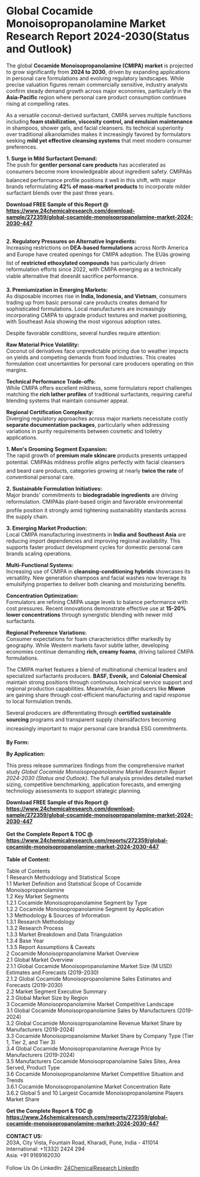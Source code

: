 <h1>Global Cocamide Monoisopropanolamine Market Research Report 2024-2030(Status and Outlook)</h1><p>The global <strong>Cocamide Monoisopropanolamine (CMIPA) market</strong> is projected to grow significantly from <strong>2024 to 2030</strong>, driven by expanding applications in personal care formulations and evolving regulatory landscapes. While precise valuation figures remain commercially sensitive, industry analysts confirm steady demand growth across major economies, particularly in the <strong>Asia-Pacific</strong> region where personal care product consumption continues rising at compelling rates.</p><p>As a versatile coconut-derived surfactant, CMIPA serves multiple functions including <strong>foam stabilization, viscosity control, and emulsion maintenance</strong> in shampoos, shower gels, and facial cleansers. Its technical superiority over traditional alkanolamides makes it increasingly favored by formulators seeking <strong>mild yet effective cleansing systems</strong> that meet modern consumer preferences.</p><p><strong>1. Surge in Mild Surfactant Demand:</strong><br>
The push for <strong>gentler personal care products</strong> has accelerated as consumers become more knowledgeable about ingredient safety. CMIPAâs balanced performance profile positions it well in this shift, with major brands reformulating <strong>42% of mass-market products</strong> to incorporate milder surfactant blends over the past three years.</p><div><b>Download FREE Sample of this Report @ 
            <a href="https://www.24chemicalresearch.com/download-sample/272359/global-cocamide-monoisopropanolamine-market-2024-2030-447">
            https://www.24chemicalresearch.com/download-sample/272359/global-cocamide-monoisopropanolamine-market-2024-2030-447</a></b></div><br><p><strong>2. Regulatory Pressures on Alternative Ingredients:</strong><br>
Increasing restrictions on <strong>DEA-based formulations</strong> across North America and Europe have created openings for CMIPA adoption. The EUâs growing list of <strong>restricted ethoxylated compounds</strong> has particularly driven reformulation efforts since 2022, with CMIPA emerging as a technically viable alternative that doesnât sacrifice performance.</p><p><strong>3. Premiumization in Emerging Markets:</strong><br>
As disposable incomes rise in <strong>India, Indonesia, and Vietnam</strong>, consumers trading up from basic personal care products creates demand for sophisticated formulations. Local manufacturers are increasingly incorporating CMIPA to upgrade product textures and market positioning, with Southeast Asia showing the most vigorous adoption rates.</p><p>Despite favorable conditions, several hurdles require attention:</p><p><strong>Raw Material Price Volatility:</strong><br>
	Coconut oil derivatives face unpredictable pricing due to weather impacts on yields and competing demands from food industries. This creates formulation cost uncertainties for personal care producers operating on thin margins.</p><p><strong>Technical Performance Trade-offs:</strong><br>
	While CMIPA offers excellent mildness, some formulators report challenges matching the <strong>rich lather profiles</strong> of traditional surfactants, requiring careful blending systems that maintain consumer appeal.</p><p><strong>Regional Certification Complexity:</strong><br>
	Diverging regulatory approaches across major markets necessitate costly <strong>separate documentation packages</strong>, particularly when addressing variations in purity requirements between cosmetic and toiletry applications.</p><p><strong>1. Men's Grooming Segment Expansion:</strong><br>
The rapid growth of <strong>premium male skincare</strong> products presents untapped potential. CMIPAâs mildness profile aligns perfectly with facial cleansers and beard care products, categories growing at nearly <strong>twice the rate</strong> of conventional personal care.</p><p><strong>2. Sustainable Formulation Initiatives:</strong><br>
Major brands' commitments to <strong>biodegradable ingredients</strong> are driving reformulation. CMIPAâs plant-based origin and favorable environmental profile position it strongly amid tightening sustainability standards across the supply chain.</p><p><strong>3. Emerging Market Production:</strong><br>
Local CMIPA manufacturing investments in <strong>India and Southeast Asia</strong> are reducing import dependencies and improving regional availability. This supports faster product development cycles for domestic personal care brands scaling operations.</p><p><strong>Multi-Functional Systems:</strong><br>
	Increasing use of CMIPA in <strong>cleansing-conditioning hybrids</strong> showcases its versatility. New generation shampoos and facial washes now leverage its emulsifying properties to deliver both cleaning and moisturizing benefits.</p><p><strong>Concentration Optimization:</strong><br>
	Formulators are refining CMIPA usage levels to balance performance with cost pressures. Recent innovations demonstrate effective use at <strong>15-20% lower concentrations</strong> through synergistic blending with newer mild surfactants.</p><p><strong>Regional Preference Variations:</strong><br>
	Consumer expectations for foam characteristics differ markedly by geography. While Western markets favor subtle lather, developing economies continue demanding <strong>rich, creamy foams</strong>, driving tailored CMIPA formulations.</p><p>The CMIPA market features a blend of multinational chemical leaders and specialized surfactants producers. <strong>BASF, Evonik,</strong> and <strong>Colonial Chemical</strong> maintain strong positions through continuous technical service support and regional production capabilities. Meanwhile, Asian producers like <strong>Miwon</strong> are gaining share through cost-efficient manufacturing and rapid response to local formulation trends.</p><p>Several producers are differentiating through <strong>certified sustainable sourcing</strong> programs and transparent supply chainsâfactors becoming increasingly important to major personal care brandsâ ESG commitments.</p><p><strong>By Form:</strong></p><p><strong>By Application:</strong></p><p>This press release summarizes findings from the comprehensive market study <em>Global Cocamide Monoisopropanolamine Market Research Report 2024-2030 (Status and Outlook)</em>. The full analysis provides detailed market sizing, competitive benchmarking, application forecasts, and emerging technology assessments to support strategic planning.</p><div><b>Download FREE Sample of this Report @ 
            <a href="https://www.24chemicalresearch.com/download-sample/272359/global-cocamide-monoisopropanolamine-market-2024-2030-447">
            https://www.24chemicalresearch.com/download-sample/272359/global-cocamide-monoisopropanolamine-market-2024-2030-447</a></b></div><br><div><b>Get the Complete Report & TOC @ 
            <a href="https://www.24chemicalresearch.com/reports/272359/global-cocamide-monoisopropanolamine-market-2024-2030-447">
            https://www.24chemicalresearch.com/reports/272359/global-cocamide-monoisopropanolamine-market-2024-2030-447</a></b></div><br>
            <b>Table of Content:</b><p>Table of Contents<br />
1 Research Methodology and Statistical Scope<br />
1.1 Market Definition and Statistical Scope of Cocamide Monoisopropanolamine<br />
1.2 Key Market Segments<br />
1.2.1 Cocamide Monoisopropanolamine Segment by Type<br />
1.2.2 Cocamide Monoisopropanolamine Segment by Application<br />
1.3 Methodology & Sources of Information<br />
1.3.1 Research Methodology<br />
1.3.2 Research Process<br />
1.3.3 Market Breakdown and Data Triangulation<br />
1.3.4 Base Year<br />
1.3.5 Report Assumptions & Caveats<br />
2 Cocamide Monoisopropanolamine Market Overview<br />
2.1 Global Market Overview<br />
2.1.1 Global Cocamide Monoisopropanolamine Market Size (M USD) Estimates and Forecasts (2019-2030)<br />
2.1.2 Global Cocamide Monoisopropanolamine Sales Estimates and Forecasts (2019-2030)<br />
2.2 Market Segment Executive Summary<br />
2.3 Global Market Size by Region<br />
3 Cocamide Monoisopropanolamine Market Competitive Landscape<br />
3.1 Global Cocamide Monoisopropanolamine Sales by Manufacturers (2019-2024)<br />
3.2 Global Cocamide Monoisopropanolamine Revenue Market Share by Manufacturers (2019-2024)<br />
3.3 Cocamide Monoisopropanolamine Market Share by Company Type (Tier 1, Tier 2, and Tier 3)<br />
3.4 Global Cocamide Monoisopropanolamine Average Price by Manufacturers (2019-2024)<br />
3.5 Manufacturers Cocamide Monoisopropanolamine Sales Sites, Area Served, Product Type<br />
3.6 Cocamide Monoisopropanolamine Market Competitive Situation and Trends<br />
3.6.1 Cocamide Monoisopropanolamine Market Concentration Rate<br />
3.6.2 Global 5 and 10 Largest Cocamide Monoisopropanolamine Players Market Share </p><div><b>Get the Complete Report & TOC @ 
            <a href="https://www.24chemicalresearch.com/reports/272359/global-cocamide-monoisopropanolamine-market-2024-2030-447">
            https://www.24chemicalresearch.com/reports/272359/global-cocamide-monoisopropanolamine-market-2024-2030-447</a></b></div><br><b>CONTACT US:</b><br>
            203A, City Vista, Fountain Road, Kharadi, Pune, India - 411014<br>
            International: +1(332) 2424 294<br>
            Asia: +91 9169162030 <br><br>
            Follow Us On LinkedIn: <a href="https://www.linkedin.com/company/24chemicalresearch/">24ChemicalResearch LinkedIn</a>